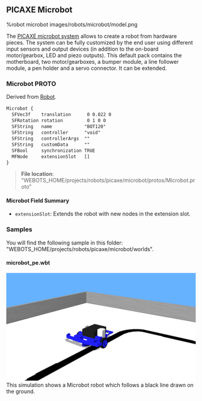 ## PICAXE Microbot

%robot microbot images/robots/microbot/model.png

The [PICAXE microbot system](http://www.picaxe.com/Hardware/Robot-Kits/PICAXE-20X2-Microbot/) allows to create a robot from hardware pieces.
The system can be fully customized by the end user using different input sensors and output devices (in addition to the on-board motor/gearbox, LED and piezo outputs).
This default pack contains the motherboard, two motor/gearboxes, a bumper module, a line follower module, a pen holder and a servo connector.
It can be extended.

### Microbot PROTO

Derived from [Robot](../reference/robot.md).

```
Microbot {
  SFVec3f    translation      0 0.022 0
  SFRotation rotation         0 1 0 0
  SFString   name            "BOT120"
  SFString   controller      "void"
  SFString   controllerArgs  ""
  SFString   customData      ""
  SFBool     synchronization TRUE
  MFNode     extensionSlot   []
}
```

> **File location**: "WEBOTS\_HOME/projects/robots/picaxe/microbot/protos/Microbot.proto"

#### Microbot Field Summary

- `extensionSlot`: Extends the robot with new nodes in the extension slot.

### Samples

You will find the following sample in this folder: "WEBOTS\_HOME/projects/robots/picaxe/microbot/worlds".

#### microbot\_pe.wbt

![microbot_pe.wbt.png](images/robots/microbot/microbot_pe.wbt.png) This simulation shows a Microbot robot which follows a black line drawn on the ground.
